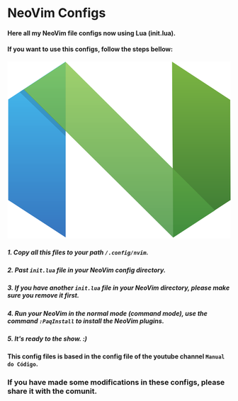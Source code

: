 # NeoVim Configs

#### Here all my NeoVim file configs now using Lua (init.lua).
#### If you want to use this configs, follow the steps bellow:

<div align='center'>
    <img src="./img/Neovim-mark.svg" width="800" height="400"/>
</div>

##### 1. Copy all this files to your path `/.config/nvim`.
##### 2. Past `init.lua` file in your NeoVim config directory.
##### 3. If you have another `init.lua` file in your NeoVim directory, please make sure you remove it first.
##### 4. Run your NeoVim in the normal mode (command mode), use the command `:PaqInstall` to install the NeoVim plugins.
##### 5. It's ready to the show. :)

#### This config files is based in the config file of the youtube channel `Manual do Código`.

### If you have made some modifications in these configs, please share it with the comunit.

